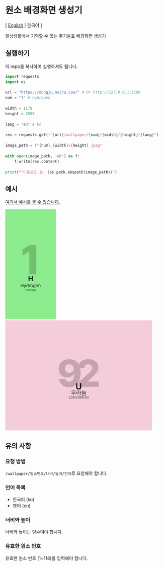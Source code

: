 # 원소 배경화면 생성기
\[ [English](README.md) | 한국어 \]

일상생활에서 기억할 수 있는 주기율표 배경화면 생성기

## 실행하기
이 repo를 복사하여 실행하셔도 됩니다.
```python
import requests
import os

url = "https://dongju.molra.com/" # Or http://127.0.0.1:5500
num = "1" # hydrogen

width = 1179
height = 2556

lang = "en" # ko

res = requests.get(f"{url}/wallpaper/{num}/{width}/{height}/{lang}")

image_path = f"{num}_{width}x{height}.jpeg"
    
with open(image_path, 'wb') as f:
    f.write(res.content)

print(f"다운로드 됨: {os.path.abspath(image_path)}")
```

## 예시
[여기서 예시를 볼 수 있습니다.](https://github.com/v1bt/element-wallpaper/tree/main/examples)

<img src="https://github.com/v1bt/element-wallpaper/blob/main/examples/1_1179x2556.jpeg" width=auto height=350px> <img src="https://github.com/v1bt/element-wallpaper/blob/main/examples/92_2224x1668.jpeg" width=auto height=350px>

## 유의 사항
### 요청 방법
`/wallpaper/원소번호/너비/높이/언어`로 요청해야 합니다.

### 언어 목록
- 한국어 (ko)
- 영어 (en)

### 너비와 높이
너비와 높이는 양수여야 합니다.

### 유효한 원소 번호
유효한 원소 번호 (1~118)를 입력해야 합니다.

